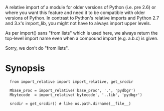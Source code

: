 A relative import of a module for older versions of Python (i.e. pre 2.6) or where you want this feature and need it to be compatible with older versions of Python. In contrast to Python's relative imports and Python 2.7 and 3.x's import\_lib, you might not have to always import upper levels.

As per import() sans "from lists" which is used here, we always
return the top-level import name even when a compound import
(e.g. a.b.c) is given.

Sorry, we don't do "from lists".

# Synopsis #

```
  from import_relative import import_relative, get_srcdir

  Mbase_proc = import_relative('base_proc', '.', 'pydbgr')
  Mbytecode  = import_relative('bytecode', '..lib', 'pydbgr')

  srcdir = get_srcdir() # like os.path.dirname(__file__)
```
